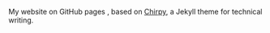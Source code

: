My website on GitHub pages , based on <a href="https://chirpy.cotes.page/" target="_blank">Chirpy</a>, a Jekyll theme for technical writing.

